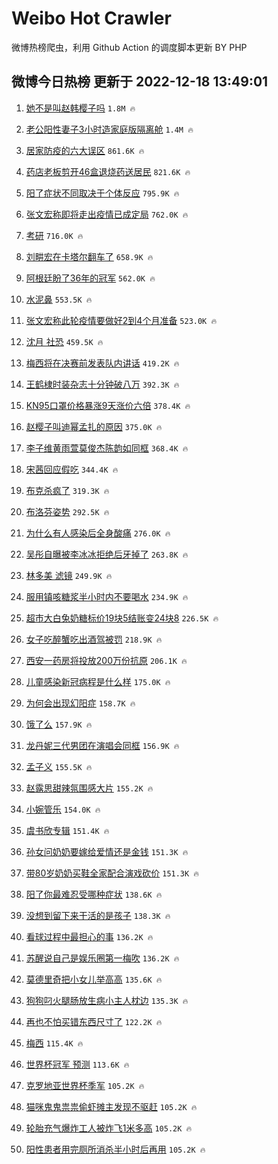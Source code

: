 # Weibo Hot Crawler 



微博热榜爬虫，利用 Github Action 的调度脚本更新 BY PHP 


## 微博今日热榜 更新于 2022-12-18 13:49:01 
1. [她不是叫赵韩樱子吗](https://s.weibo.com/weibo?q=%E5%A5%B9%E4%B8%8D%E6%98%AF%E5%8F%AB%E8%B5%B5%E9%9F%A9%E6%A8%B1%E5%AD%90%E5%90%97&t=31&band_rank=1&Refer=top) `1.8M 🔥` 

1. [老公阳性妻子3小时造家庭版隔离舱](https://s.weibo.com/weibo?q=%23%E8%80%81%E5%85%AC%E9%98%B3%E6%80%A7%E5%A6%BB%E5%AD%903%E5%B0%8F%E6%97%B6%E9%80%A0%E5%AE%B6%E5%BA%AD%E7%89%88%E9%9A%94%E7%A6%BB%E8%88%B1%23&t=31&band_rank=2&Refer=top) `1.4M 🔥` 

1. [居家防疫的六大误区](https://s.weibo.com/weibo?q=%23%E5%B1%85%E5%AE%B6%E9%98%B2%E7%96%AB%E7%9A%84%E5%85%AD%E5%A4%A7%E8%AF%AF%E5%8C%BA%23&t=31&band_rank=3&Refer=top) `861.6K 🔥` 

1. [药店老板剪开46盒退烧药送居民](https://s.weibo.com/weibo?q=%23%E8%8D%AF%E5%BA%97%E8%80%81%E6%9D%BF%E5%89%AA%E5%BC%8046%E7%9B%92%E9%80%80%E7%83%A7%E8%8D%AF%E9%80%81%E5%B1%85%E6%B0%91%23&t=31&band_rank=4&Refer=top) `821.6K 🔥` 

1. [阳了症状不同取决于个体反应](https://s.weibo.com/weibo?q=%23%E9%98%B3%E4%BA%86%E7%97%87%E7%8A%B6%E4%B8%8D%E5%90%8C%E5%8F%96%E5%86%B3%E4%BA%8E%E4%B8%AA%E4%BD%93%E5%8F%8D%E5%BA%94%23&t=31&band_rank=5&Refer=top) `795.9K 🔥` 

1. [张文宏称即将走出疫情已成定局](https://s.weibo.com/weibo?q=%23%E5%BC%A0%E6%96%87%E5%AE%8F%E7%A7%B0%E5%8D%B3%E5%B0%86%E8%B5%B0%E5%87%BA%E7%96%AB%E6%83%85%E5%B7%B2%E6%88%90%E5%AE%9A%E5%B1%80%23&t=31&band_rank=6&Refer=top) `762.0K 🔥` 

1. [考研](https://s.weibo.com/weibo?q=%23%E8%80%83%E7%A0%94%23&t=31&band_rank=7&Refer=top) `716.0K 🔥` 

1. [刘畊宏在卡塔尔翻车了](https://s.weibo.com/weibo?q=%23%E5%88%98%E7%95%8A%E5%AE%8F%E5%9C%A8%E5%8D%A1%E5%A1%94%E5%B0%94%E7%BF%BB%E8%BD%A6%E4%BA%86%23&t=31&band_rank=8&Refer=top) `658.9K 🔥` 

1. [阿根廷盼了36年的冠军](https://s.weibo.com/weibo?q=%23%E9%98%BF%E6%A0%B9%E5%BB%B7%E7%9B%BC%E4%BA%8636%E5%B9%B4%E7%9A%84%E5%86%A0%E5%86%9B%23&t=31&band_rank=9&Refer=top) `562.0K 🔥` 

1. [水泥鼻](https://s.weibo.com/weibo?q=%23%E6%B0%B4%E6%B3%A5%E9%BC%BB%23&t=31&band_rank=10&Refer=top) `553.5K 🔥` 

1. [张文宏称此轮疫情要做好2到4个月准备](https://s.weibo.com/weibo?q=%23%E5%BC%A0%E6%96%87%E5%AE%8F%E7%A7%B0%E6%AD%A4%E8%BD%AE%E7%96%AB%E6%83%85%E8%A6%81%E5%81%9A%E5%A5%BD2%E5%88%B04%E4%B8%AA%E6%9C%88%E5%87%86%E5%A4%87%23&t=31&band_rank=11&Refer=top) `523.0K 🔥` 

1. [沈月 社恐](https://s.weibo.com/weibo?q=%E6%B2%88%E6%9C%88%20%E7%A4%BE%E6%81%90&t=31&band_rank=12&Refer=top) `459.5K 🔥` 

1. [梅西将在决赛前发表队内讲话](https://s.weibo.com/weibo?q=%23%E6%A2%85%E8%A5%BF%E5%B0%86%E5%9C%A8%E5%86%B3%E8%B5%9B%E5%89%8D%E5%8F%91%E8%A1%A8%E9%98%9F%E5%86%85%E8%AE%B2%E8%AF%9D%23&t=31&band_rank=13&Refer=top) `419.2K 🔥` 

1. [王鹤棣时装杂志十分钟破八万](https://s.weibo.com/weibo?q=%23%E7%8E%8B%E9%B9%A4%E6%A3%A3%E6%97%B6%E8%A3%85%E6%9D%82%E5%BF%97%E5%8D%81%E5%88%86%E9%92%9F%E7%A0%B4%E5%85%AB%E4%B8%87%23&t=31&band_rank=14&Refer=top) `392.3K 🔥` 

1. [KN95口罩价格暴涨9天涨价六倍](https://s.weibo.com/weibo?q=%23KN95%E5%8F%A3%E7%BD%A9%E4%BB%B7%E6%A0%BC%E6%9A%B4%E6%B6%A89%E5%A4%A9%E6%B6%A8%E4%BB%B7%E5%85%AD%E5%80%8D%23&t=31&band_rank=15&Refer=top) `378.4K 🔥` 

1. [赵樱子叫迪幂孟扎的原因](https://s.weibo.com/weibo?q=%23%E8%B5%B5%E6%A8%B1%E5%AD%90%E5%8F%AB%E8%BF%AA%E5%B9%82%E5%AD%9F%E6%89%8E%E7%9A%84%E5%8E%9F%E5%9B%A0%23&t=31&band_rank=16&Refer=top) `375.0K 🔥` 

1. [李子维黄雨萱莫俊杰陈韵如同框](https://s.weibo.com/weibo?q=%23%E6%9D%8E%E5%AD%90%E7%BB%B4%E9%BB%84%E9%9B%A8%E8%90%B1%E8%8E%AB%E4%BF%8A%E6%9D%B0%E9%99%88%E9%9F%B5%E5%A6%82%E5%90%8C%E6%A1%86%23&t=31&band_rank=17&Refer=top) `368.4K 🔥` 

1. [宋茜回应假吃](https://s.weibo.com/weibo?q=%23%E5%AE%8B%E8%8C%9C%E5%9B%9E%E5%BA%94%E5%81%87%E5%90%83%23&t=31&band_rank=18&Refer=top) `344.4K 🔥` 

1. [布克杀疯了](https://s.weibo.com/weibo?q=%23%E5%B8%83%E5%85%8B%E6%9D%80%E7%96%AF%E4%BA%86%23&t=31&band_rank=19&Refer=top) `319.3K 🔥` 

1. [布洛芬姿势](https://s.weibo.com/weibo?q=%23%E5%B8%83%E6%B4%9B%E8%8A%AC%E5%A7%BF%E5%8A%BF%23&t=31&band_rank=20&Refer=top) `292.5K 🔥` 

1. [为什么有人感染后全身酸痛](https://s.weibo.com/weibo?q=%23%E4%B8%BA%E4%BB%80%E4%B9%88%E6%9C%89%E4%BA%BA%E6%84%9F%E6%9F%93%E5%90%8E%E5%85%A8%E8%BA%AB%E9%85%B8%E7%97%9B%23&t=31&band_rank=21&Refer=top) `276.0K 🔥` 

1. [吴彤自曝被李冰冰拒绝后牙掉了](https://s.weibo.com/weibo?q=%23%E5%90%B4%E5%BD%A4%E8%87%AA%E6%9B%9D%E8%A2%AB%E6%9D%8E%E5%86%B0%E5%86%B0%E6%8B%92%E7%BB%9D%E5%90%8E%E7%89%99%E6%8E%89%E4%BA%86%23&t=31&band_rank=22&Refer=top) `263.8K 🔥` 

1. [林多美 滤镜](https://s.weibo.com/weibo?q=%E6%9E%97%E5%A4%9A%E7%BE%8E%20%E6%BB%A4%E9%95%9C&t=31&band_rank=23&Refer=top) `249.9K 🔥` 

1. [服用镇咳糖浆半小时内不要喝水](https://s.weibo.com/weibo?q=%23%E6%9C%8D%E7%94%A8%E9%95%87%E5%92%B3%E7%B3%96%E6%B5%86%E5%8D%8A%E5%B0%8F%E6%97%B6%E5%86%85%E4%B8%8D%E8%A6%81%E5%96%9D%E6%B0%B4%23&t=31&band_rank=24&Refer=top) `234.9K 🔥` 

1. [超市大白兔奶糖标价19块5结账变24块8](https://s.weibo.com/weibo?q=%23%E8%B6%85%E5%B8%82%E5%A4%A7%E7%99%BD%E5%85%94%E5%A5%B6%E7%B3%96%E6%A0%87%E4%BB%B719%E5%9D%975%E7%BB%93%E8%B4%A6%E5%8F%9824%E5%9D%978%23&t=31&band_rank=25&Refer=top) `226.5K 🔥` 

1. [女子吃醉蟹吃出酒驾被罚](https://s.weibo.com/weibo?q=%23%E5%A5%B3%E5%AD%90%E5%90%83%E9%86%89%E8%9F%B9%E5%90%83%E5%87%BA%E9%85%92%E9%A9%BE%E8%A2%AB%E7%BD%9A%23&t=31&band_rank=26&Refer=top) `218.9K 🔥` 

1. [西安一药房将投放200万份抗原](https://s.weibo.com/weibo?q=%23%E8%A5%BF%E5%AE%89%E4%B8%80%E8%8D%AF%E6%88%BF%E5%B0%86%E6%8A%95%E6%94%BE200%E4%B8%87%E4%BB%BD%E6%8A%97%E5%8E%9F%23&t=31&band_rank=27&Refer=top) `206.1K 🔥` 

1. [儿童感染新冠病程是什么样](https://s.weibo.com/weibo?q=%23%E5%84%BF%E7%AB%A5%E6%84%9F%E6%9F%93%E6%96%B0%E5%86%A0%E7%97%85%E7%A8%8B%E6%98%AF%E4%BB%80%E4%B9%88%E6%A0%B7%23&t=31&band_rank=28&Refer=top) `175.0K 🔥` 

1. [为何会出现幻阳症](https://s.weibo.com/weibo?q=%23%E4%B8%BA%E4%BD%95%E4%BC%9A%E5%87%BA%E7%8E%B0%E5%B9%BB%E9%98%B3%E7%97%87%23&t=31&band_rank=29&Refer=top) `158.7K 🔥` 

1. [饿了么](https://s.weibo.com/weibo?q=%E9%A5%BF%E4%BA%86%E4%B9%88&t=31&band_rank=30&Refer=top) `157.9K 🔥` 

1. [龙丹妮三代男团在演唱会同框](https://s.weibo.com/weibo?q=%23%E9%BE%99%E4%B8%B9%E5%A6%AE%E4%B8%89%E4%BB%A3%E7%94%B7%E5%9B%A2%E5%9C%A8%E6%BC%94%E5%94%B1%E4%BC%9A%E5%90%8C%E6%A1%86%23&t=31&band_rank=31&Refer=top) `156.9K 🔥` 

1. [孟子义](https://s.weibo.com/weibo?q=%E5%AD%9F%E5%AD%90%E4%B9%89&t=31&band_rank=32&Refer=top) `155.5K 🔥` 

1. [赵露思甜辣氛围感大片](https://s.weibo.com/weibo?q=%23%E8%B5%B5%E9%9C%B2%E6%80%9D%E7%94%9C%E8%BE%A3%E6%B0%9B%E5%9B%B4%E6%84%9F%E5%A4%A7%E7%89%87%23&t=31&band_rank=33&Refer=top) `155.2K 🔥` 

1. [小婉管乐](https://s.weibo.com/weibo?q=%23%E5%B0%8F%E5%A9%89%E7%AE%A1%E4%B9%90%23&t=31&band_rank=34&Refer=top) `154.0K 🔥` 

1. [虞书欣专辑](https://s.weibo.com/weibo?q=%E8%99%9E%E4%B9%A6%E6%AC%A3%E4%B8%93%E8%BE%91&t=31&band_rank=35&Refer=top) `151.4K 🔥` 

1. [孙女问奶奶要嫁给爱情还是金钱](https://s.weibo.com/weibo?q=%23%E5%AD%99%E5%A5%B3%E9%97%AE%E5%A5%B6%E5%A5%B6%E8%A6%81%E5%AB%81%E7%BB%99%E7%88%B1%E6%83%85%E8%BF%98%E6%98%AF%E9%87%91%E9%92%B1%23&t=31&band_rank=36&Refer=top) `151.3K 🔥` 

1. [带80岁奶奶买鞋全家配合演戏砍价](https://s.weibo.com/weibo?q=%23%E5%B8%A680%E5%B2%81%E5%A5%B6%E5%A5%B6%E4%B9%B0%E9%9E%8B%E5%85%A8%E5%AE%B6%E9%85%8D%E5%90%88%E6%BC%94%E6%88%8F%E7%A0%8D%E4%BB%B7%23&t=31&band_rank=37&Refer=top) `151.3K 🔥` 

1. [阳了你最难忍受哪种症状](https://s.weibo.com/weibo?q=%23%E9%98%B3%E4%BA%86%E4%BD%A0%E6%9C%80%E9%9A%BE%E5%BF%8D%E5%8F%97%E5%93%AA%E7%A7%8D%E7%97%87%E7%8A%B6%23&t=31&band_rank=38&Refer=top) `138.6K 🔥` 

1. [没想到留下来干活的是孩子](https://s.weibo.com/weibo?q=%23%E6%B2%A1%E6%83%B3%E5%88%B0%E7%95%99%E4%B8%8B%E6%9D%A5%E5%B9%B2%E6%B4%BB%E7%9A%84%E6%98%AF%E5%AD%A9%E5%AD%90%23&t=31&band_rank=39&Refer=top) `138.3K 🔥` 

1. [看球过程中最担心的事](https://s.weibo.com/weibo?q=%23%E7%9C%8B%E7%90%83%E8%BF%87%E7%A8%8B%E4%B8%AD%E6%9C%80%E6%8B%85%E5%BF%83%E7%9A%84%E4%BA%8B%23&t=31&band_rank=40&Refer=top) `136.2K 🔥` 

1. [苏醒说自己是娱乐圈第一梅吹](https://s.weibo.com/weibo?q=%23%E8%8B%8F%E9%86%92%E8%AF%B4%E8%87%AA%E5%B7%B1%E6%98%AF%E5%A8%B1%E4%B9%90%E5%9C%88%E7%AC%AC%E4%B8%80%E6%A2%85%E5%90%B9%23&t=31&band_rank=41&Refer=top) `136.2K 🔥` 

1. [莫德里奇把小女儿举高高](https://s.weibo.com/weibo?q=%23%E8%8E%AB%E5%BE%B7%E9%87%8C%E5%A5%87%E6%8A%8A%E5%B0%8F%E5%A5%B3%E5%84%BF%E4%B8%BE%E9%AB%98%E9%AB%98%23&t=31&band_rank=42&Refer=top) `135.6K 🔥` 

1. [狗狗叼火腿肠放生病小主人枕边](https://s.weibo.com/weibo?q=%23%E7%8B%97%E7%8B%97%E5%8F%BC%E7%81%AB%E8%85%BF%E8%82%A0%E6%94%BE%E7%94%9F%E7%97%85%E5%B0%8F%E4%B8%BB%E4%BA%BA%E6%9E%95%E8%BE%B9%23&t=31&band_rank=43&Refer=top) `135.3K 🔥` 

1. [再也不怕买错东西尺寸了](https://s.weibo.com/weibo?q=%23%E5%86%8D%E4%B9%9F%E4%B8%8D%E6%80%95%E4%B9%B0%E9%94%99%E4%B8%9C%E8%A5%BF%E5%B0%BA%E5%AF%B8%E4%BA%86%23&t=31&band_rank=44&Refer=top) `122.2K 🔥` 

1. [梅西](https://s.weibo.com/weibo?q=%E6%A2%85%E8%A5%BF&t=31&band_rank=45&Refer=top) `115.4K 🔥` 

1. [世界杯冠军 预测](https://s.weibo.com/weibo?q=%E4%B8%96%E7%95%8C%E6%9D%AF%E5%86%A0%E5%86%9B%20%E9%A2%84%E6%B5%8B&t=31&band_rank=46&Refer=top) `113.6K 🔥` 

1. [克罗地亚世界杯季军](https://s.weibo.com/weibo?q=%23%E5%85%8B%E7%BD%97%E5%9C%B0%E4%BA%9A%E4%B8%96%E7%95%8C%E6%9D%AF%E5%AD%A3%E5%86%9B%23&t=31&band_rank=47&Refer=top) `105.2K 🔥` 

1. [猫咪鬼鬼祟祟偷虾摊主发现不驱赶](https://s.weibo.com/weibo?q=%23%E7%8C%AB%E5%92%AA%E9%AC%BC%E9%AC%BC%E7%A5%9F%E7%A5%9F%E5%81%B7%E8%99%BE%E6%91%8A%E4%B8%BB%E5%8F%91%E7%8E%B0%E4%B8%8D%E9%A9%B1%E8%B5%B6%23&t=31&band_rank=48&Refer=top) `105.2K 🔥` 

1. [轮胎充气爆炸工人被炸飞1米多高](https://s.weibo.com/weibo?q=%23%E8%BD%AE%E8%83%8E%E5%85%85%E6%B0%94%E7%88%86%E7%82%B8%E5%B7%A5%E4%BA%BA%E8%A2%AB%E7%82%B8%E9%A3%9E1%E7%B1%B3%E5%A4%9A%E9%AB%98%23&t=31&band_rank=49&Refer=top) `105.2K 🔥` 

1. [阳性患者用完厕所消杀半小时后再用](https://s.weibo.com/weibo?q=%23%E9%98%B3%E6%80%A7%E6%82%A3%E8%80%85%E7%94%A8%E5%AE%8C%E5%8E%95%E6%89%80%E6%B6%88%E6%9D%80%E5%8D%8A%E5%B0%8F%E6%97%B6%E5%90%8E%E5%86%8D%E7%94%A8%23&t=31&band_rank=50&Refer=top) `105.2K 🔥` 

